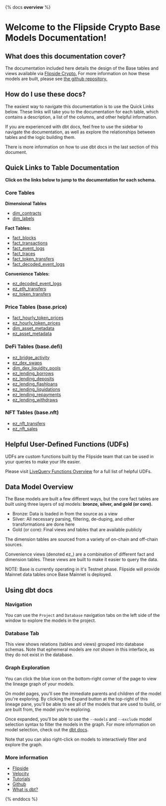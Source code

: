 {% docs __overview__ %}

# Welcome to the Flipside Crypto Base Models Documentation!

## **What does this documentation cover?**
The documentation included here details the design of the Base tables and views available via [Flipside Crypto.](https://flipsidecrypto.xyz/) For more information on how these models are built, please see [the github repository.](https://github.com/FlipsideCrypto/base-models)

## **How do I use these docs?**
The easiest way to navigate this documentation is to use the Quick Links below. These links will take you to the documentation for each table, which contains a description, a list of the columns, and other helpful information.

If you are experienced with dbt docs, feel free to use the sidebar to navigate the documentation, as well as explore the relationships between tables and the logic building them.

There is more information on how to use dbt docs in the last section of this document.

## **Quick Links to Table Documentation**

**Click on the links below to jump to the documentation for each schema.**

### Core Tables

**Dimensional Tables**
- [dim_contracts](https://flipsidecrypto.github.io/base-models/#!/model/model.base_models.core__dim_contracts)
- [dim_labels](https://flipsidecrypto.github.io/base-models/#!/model/model.base_models.core__dim_labels)

**Fact Tables:**
- [fact_blocks](https://flipsidecrypto.github.io/base-models/#!/model/model.base_models.core__fact_blocks)
- [fact_transactions](https://flipsidecrypto.github.io/base-models/#!/model/model.base_models.core__fact_transactions)
- [fact_event_logs](https://flipsidecrypto.github.io/base-models/#!/model/model.base_models.core__fact_event_logs)
- [fact_traces](https://flipsidecrypto.github.io/base-models/#!/model/model.base_models.core__fact_traces)
- [fact_token_transfers](https://flipsidecrypto.github.io/base-models/#!/model/model.base_models.core__fact_token_transfers)
- [fact_decoded_event_logs](https://flipsidecrypto.github.io/base-models/#!/model/model.base_models.core__fact_decoded_event_logs)

**Convenience Tables:**
- [ez_decoded_event_logs](https://flipsidecrypto.github.io/base-models/#!/model/model.base_models.core__ez_decoded_event_logs)
- [ez_eth_transfers](https://flipsidecrypto.github.io/base-models/#!/model/model.base_models.core__ez_eth_transfers)
- [ez_token_transfers](https://flipsidecrypto.github.io/base-models/#!/model/model.base_models.core__ez_token_transfers)

### Price Tables (base.price)
- [fact_hourly_token_prices](https://flipsidecrypto.github.io/base-models/#!/model/model.base_models.price__fact_hourly_token_prices)
- [ez_hourly_token_prices](https://flipsidecrypto.github.io/base-models/#!/model/model.base_models.price__ez_hourly_token_prices)
- [dim_asset_metadata](https://flipsidecrypto.github.io/base-models/#!/model/model.base_models.price__dim_asset_metadata)
- [ez_asset_metadata](https://flipsidecrypto.github.io/base-models/#!/model/model.base_models.price__ez_asset_metadata)

### DeFi Tables (base.defi)
- [ez_bridge_activity](https://flipsidecrypto.github.io/base-models/#!/model/model.base_models.defi__ez_bridge_activity)
- [ez_dex_swaps](https://flipsidecrypto.github.io/base-models/#!/model/model.base_models.defi__ez_dex_swaps)
- [dim_dex_liquidity_pools](https://flipsidecrypto.github.io/base-models/#!/model/model.base_models.defi__dim_dex_liquidity_pools)
- [ez_lending_borrows](https://flipsidecrypto.github.io/base-models/#!/model/model.base_models.defi__ez_lending_borrows) 
- [ez_lending_deposits](https://flipsidecrypto.github.io/base-models/#!/model/model.base_models.defi__ez_lending_deposits)
- [ez_lending_flashloans](https://flipsidecrypto.github.io/base-models/#!/model/model.base_models.defi__ez_lending_flashloans)
- [ez_lending_liquidations](https://flipsidecrypto.github.io/base-models/#!/model/model.base_models.defi__ez_lending_liquidations)
- [ez_lending_repayments](https://flipsidecrypto.github.io/base-models/#!/model/model.base_models.defi__ez_lending_repayments)
- [ez_lending_withdraws](https://flipsidecrypto.github.io/base-models/#!/model/model.base_models.defi__ez_lending_withdraws)

### NFT Tables (base.nft)
- [ez_nft_transfers](https://flipsidecrypto.github.io/base-models/#!/model/model.base_models.nft__ez_nft_transfers)
- [ez_nft_sales](https://flipsidecrypto.github.io/base-models/#!/model/model.base_models.nft__ez_nft_sales)

## **Helpful User-Defined Functions (UDFs)**

UDFs are custom functions built by the Flipside team that can be used in your queries to make your life easier. 

Please visit [LiveQuery Functions Overview](https://flipsidecrypto.github.io/livequery-models/#!/overview) for a full list of helpful UDFs.

## **Data Model Overview**

The Base models are built a few different ways, but the core fact tables are built using three layers of sql models: **bronze, silver, and gold (or core).**

- Bronze: Data is loaded in from the source as a view
- Silver: All necessary parsing, filtering, de-duping, and other transformations are done here
- Gold (or core): Final views and tables that are available publicly

The dimension tables are sourced from a variety of on-chain and off-chain sources.

Convenience views (denoted ez_) are a combination of different fact and dimension tables. These views are built to make it easier to query the data.

NOTE: Base is currently operating in it's Testnet phase. Flipside will provide Mainnet data tables once Base Mainnet is deployed. 

## **Using dbt docs**
### Navigation

You can use the ```Project``` and ```Database``` navigation tabs on the left side of the window to explore the models in the project.

### Database Tab

This view shows relations (tables and views) grouped into database schemas. Note that ephemeral models are *not* shown in this interface, as they do not exist in the database.

### Graph Exploration

You can click the blue icon on the bottom-right corner of the page to view the lineage graph of your models.

On model pages, you'll see the immediate parents and children of the model you're exploring. By clicking the Expand button at the top-right of this lineage pane, you'll be able to see all of the models that are used to build, or are built from, the model you're exploring.

Once expanded, you'll be able to use the ```--models``` and ```--exclude``` model selection syntax to filter the models in the graph. For more information on model selection, check out the [dbt docs](https://docs.getdbt.com/docs/model-selection-syntax).

Note that you can also right-click on models to interactively filter and explore the graph.


### **More information**
- [Flipside](https://flipsidecrypto.xyz/)
- [Velocity](https://app.flipsidecrypto.com/velocity?nav=Discover)
- [Tutorials](https://docs.flipsidecrypto.com/our-data/tutorials)
- [Github](https://github.com/FlipsideCrypto/base-models)
- [What is dbt?](https://docs.getdbt.com/docs/introduction)


{% enddocs %}